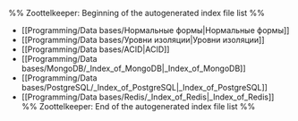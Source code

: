 %% Zoottelkeeper: Beginning of the autogenerated index file list  %%
-  [[Programming/Data bases/Нормальные формы|Нормальные формы]]
-  [[Programming/Data bases/Уровни изоляции|Уровни изоляции]]
-  [[Programming/Data bases/ACID|ACID]]
-  [[Programming/Data bases/MongoDB/_Index_of_MongoDB|_Index_of_MongoDB]]
-  [[Programming/Data bases/PostgreSQL/_Index_of_PostgreSQL|_Index_of_PostgreSQL]]
-  [[Programming/Data bases/Redis/_Index_of_Redis|_Index_of_Redis]]
%% Zoottelkeeper: End of the autogenerated index file list  %%
